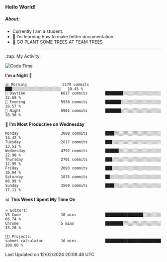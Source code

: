 ### Hello World!

##### About:
- Currently I am a student.
- 🌱 I’m learning how to make better documentation.
- 🌱 GO PLANT SOME TREES AT [TEAM TREES](https://teamtrees.org/)

---
  <summary>:zap: My Activity:</summary>
  
<!--START_SECTION:waka-->
![Code Time](http://img.shields.io/badge/Code%20Time-1%2C280%20hrs%208%20mins-blue)

**I'm a Night 🦉** 

```text
🌞 Morning                2179 commits        ███░░░░░░░░░░░░░░░░░░░░░░   10.45 % 
🌆 Daytime                6817 commits        ████████░░░░░░░░░░░░░░░░░   32.69 % 
🌃 Evening                5958 commits        ███████░░░░░░░░░░░░░░░░░░   28.57 % 
🌙 Night                  5901 commits        ███████░░░░░░░░░░░░░░░░░░   28.30 % 
```
📅 **I'm Most Productive on Wednesday** 

```text
Monday                   3008 commits        ████░░░░░░░░░░░░░░░░░░░░░   14.42 % 
Tuesday                  2817 commits        ███░░░░░░░░░░░░░░░░░░░░░░   13.51 % 
Wednesday                4792 commits        ██████░░░░░░░░░░░░░░░░░░░   22.98 % 
Thursday                 2701 commits        ███░░░░░░░░░░░░░░░░░░░░░░   12.95 % 
Friday                   2093 commits        ███░░░░░░░░░░░░░░░░░░░░░░   10.04 % 
Saturday                 1875 commits        ██░░░░░░░░░░░░░░░░░░░░░░░   08.99 % 
Sunday                   3569 commits        ████░░░░░░░░░░░░░░░░░░░░░   17.11 % 
```


📊 **This Week I Spent My Time On** 

```text
🔥 Editors: 
VS Code                  10 mins             █████████████████░░░░░░░░   66.74 % 
Chrome                   5 mins              ████████░░░░░░░░░░░░░░░░░   33.26 % 

🐱‍💻 Projects: 
subnet-calculator        16 mins             █████████████████████████   100.00 % 
```


 Last Updated on 12/02/2024 20:08:46 UTC
<!--END_SECTION:waka-->
